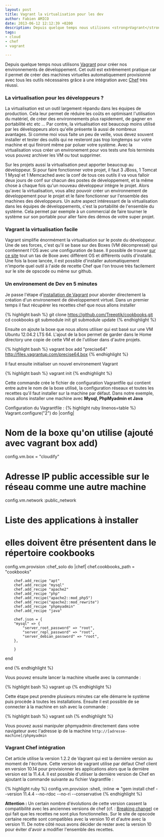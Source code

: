 ```yaml
---
layout: post
title: Vagrant la virtualisation pour les dev
author: Fabien AMICO
date: 2013-06-12 12:12:39 +0200
description: Depuis quelque temps nous utilisons <strong>Vagrant</strong> pour créer nos environnements de développement. Cet outil est extrêmement pratique car il permet de créer des machines virtuelles automatiquement provisionné avec tous les outils nécessaires grâce à une intégration avec <strong>Chef</strong> très réussi.
tags:
- cloud
- chef
- vagrant

---
```


Depuis quelque temps nous utilisons [Vagrant](http://www.vagrantup.com) pour créer nos environnements de développement. Cet outil est extrêmement pratique car il permet de créer des machines virtuelles automatiquement provisionné avec tous les outils nécessaires grâce à une intégration avec [Chef](http://www.opscode.com/) très réussi.

### La virtualisation pour les développeurs ?

La virtualisation est un outil largement répandu dans les équipes de production. Cela leur permet de réduire les coûts en optimisant l'utilisation du matériel, de créer des environnements plus rapidement, de gagner en portabilité etc etc ... Par contre, la virtualisation est beaucoup moins utilisé par les développeurs alors qu'elle présente là aussi de nombreux avantages. Si comme moi vous faite un peu de veille, vous devez souvent installer et tester des outils qui ne resteront pas trop longtemps sur votre machine et qui finiront même par poluer votre système. Avec la virtualisation vous créer un environement pour vos tests une fois terminés vous pouvez archiver les VM ou tout supprimer. 

Sur les projets aussi la virtualisation peut apporter beaucoup au développeur. Si pour faire fonctionner votre projet, il faut 3 JBoss, 1 Tomcat 1 Mysql et 1 Memcached avec la conf de tous ces outils il va vous falloir deux jours de conf sur chacun des postes de développement, et la même chose à chaque fois qu'un nouveau développeur intègre le projet. Alors qu'avec la virtualisation, vous allez pouvoir créer un environnement de développement pour le projet et le faire fonctionner sur l'ensemble des machines des développeurs. Un autre aspect intéressant de la virtualisation dans les équipes de développements, c'est la portabilité de l'ensemble du système. Cela permet par exemple à un commercial de faire tourner le système sur son portable pour aller faire des démos de votre super projet. 

### Vagrant la virtualisation facile

Vagrant simplifie énormément la virtualisation sur le poste du développeur. Une de ses forces, c'est qu'il se base sur des Boxes (VM décompressé) qui contiennent l'OS avec une configuration de base. Il possible de trouver [sur ce site](http://www.vagrantbox.es/) tout un tas de Boxe avec différent OS et différents outils d'installé. Une fois la boxe lancée, il est possible d'installer automatiquement n'importe quel outil à l'aide de recette Chef que l'on trouve très facilement sur le site de opscode ou même sur github. 

### Un environement de Dev en 5 minutes


Je passe l'étape d'[installation de Vagrant](http://downloads.vagrantup.com/) pour aborder directement la création d'un environement de développement virtuel. Dans un premier temps il faut récupérer les recettes chef que nous allons installer 

{% highlight bash %}
	git clone https://github.com/Treeptik/cookbooks.git
	cd cookbooks
	git submodule init
	git submodule update
{% endhighlight %}   


Ensuite on ajoute la boxe que nous allons utiliser qui est basé sur une VM Ubuntu 12.04.2 LTS 64. L'ajout de la box permet de garder dans le Home directory une copie de cette VM et de l'utiliser dans d'autre projets.  

{% highlight bash %}
	vagrant box add "precise64" http://files.vagrantup.com/precise64.box
{% endhighlight %} 

Il faut ensuite initialiser un nouvel environement Vagrant 

{% highlight bash %}
	vagrant init
{% endhighlight %}

Cette commande crée le fichier de configuration  Vagrantfile qui contient entre autre le nom de la boxe utilisé, la configuration réseaux et toutes les recettes qu'il faut installer sur la machine par défaut. Dans notre exemple, nous allons installer une machine avec **Mysql, PhpMyadmin et Java**

Configuration du Vagrantfile : 
{% highlight ruby linenos=table %}
Vagrant.configure("2") do |config|

  # Nom de la boxe qu'on utilise (ajouté avec vagrant box add)
  config.vm.box = "cloudify"

  # Adresse IP public accessible sur le réseau comme une autre machine
  config.vm.network :public_network

  # Liste des applications à installer
  # elles doivent être présentent dans le répertoire cookbooks 
  config.vm.provision :chef_solo do |chef|
     	chef.cookbooks_path = "cookbooks"

		chef.add_recipe "apt"
     	chef.add_recipe "mysql"
     	chef.add_recipe "apache2"
     	chef.add_recipe "php"
		chef.add_recipe("apache2::mod_php5")
		chef.add_recipe("apache2::mod_rewrite")     	
    	chef.add_recipe "phpmyadmin"
    	chef.add_recipe "java"
     	
     	chef.json = {
      	"mysql" => {
        	"server_root_password" => "root",
        	"server_repl_password" => "root",
        	"server_debian_password" => "root",
      	},
        
    	}
  end

end
{% endhighlight %}

Vous pouvez ensuite lancer la machine vituelle avec la commande :

{% highlight bash %}
	vagrant up
{% endhighlight %}

Cette étape peut prendre plusieurs minutes car elle démarre le système puis procède à toutes les installations. Ensuite il est possible de se connecter à la machine en ssh avec la commande :  

{% highlight bash %}
	vagrant ssh
{% endhighlight %}

Vous pouvez aussi manipuler phpmyadmin directement dans votre navigateur avec l'adresse ip de la machine `http://[adresse-machine]/phpmyadmin`


### Vagrant Chef intégration

Cet article utilise la version 1.2.2 de Vagrant qui est la dernière version au moment de l'écriture. Cette version de vagrant utilise par défaut Chef client en version 10.14 pour provisionner les applications alors que la dernière version est la 11.4.4. Il est possible d'utiliser la dernière version de Chef en ajoutant la commande suivante au fichier Vagrantfile : 

{% highlight ruby  %}
config.vm.provision :shell, :inline => "gem install chef --version 11.4.4 --no-rdoc --no-ri --conservative
{% endhighlight %}

**Attention :** Un certain nombre d'évolutions de cette version cassent la compatibilité avec les anciennes versions de chef (cf. : [Breaking change](http://docs.opscode.com/breaking_changes_chef_11.html)) ce qui fait que les recettes ne sont plus fonctionnelles. Sur le site de opscode certaine recette sont compatibles avec la version 10 et d'autre avec la version 11. De notre côté nous avons décider de rester avec la version 10 pour éviter d'avoir a modifier l'ensemble des recettes. 







